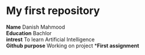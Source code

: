 # My first repository<br>
**Name** Danish Mahmood </br>
**Education** Bachlor <br>
**intrest** To learn Artificial Intelligence <br>
**Github purpose** Working on project
***First assignment**
